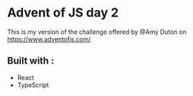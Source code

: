 # Advent of JS day 2

This is my version of the challenge offered by @Amy Duton on https://www.adventofjs.com/

## Built with : 
- React 
- TypeScript
